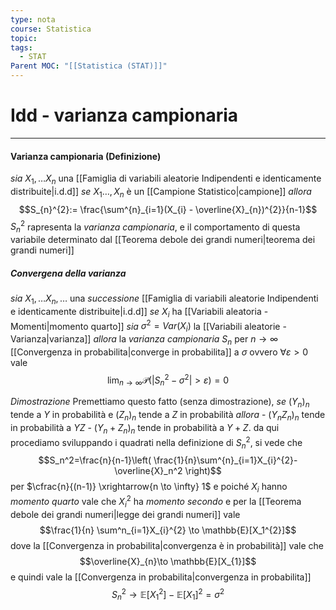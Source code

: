 ```yaml
---
type: nota
course: Statistica
topic: 
tags:
  - STAT
Parent MOC: "[[Statistica (STAT)]]"
---
```

# Idd - varianza campionaria
---
#### Varianza campionaria (Definizione)
_sia_ $X_{1},\dots X_{n}$ una [[Famiglia di variabili aleatorie Indipendenti e identicamente distribuite|i.d.d]] 
_se_ $X_{1}\dots ,X_{n}$ è un [[Campione Statistico|campione]] 
_allora_ $$S_{n}^{2}:= \frac{\sum^{n}_{i=1}(X_{i} - \overline{X}_{n})^{2}}{n-1}$$ $S_{n}^{2}$ rapresenta la _varianza campionaria_, e il comportamento di questa variabile determinato dal [[Teorema debole dei grandi numeri|teorema dei grandi numeri]]


##### Convergena della varianza
_sia_ $X_{1},\dots X_{n},\dots$ una _successione_ [[Famiglia di variabili aleatorie Indipendenti e identicamente distribuite|i.d.d]] 
_se_ $X_{i}$ ha [[Variabili aleatoria - Momenti|momento quarto]] 
_sia_ $\sigma^{2} = Var(X_{i})$ la [[Variabili aleatorie - Varianza|varianza]]
_allora_ la _varianza campionaria_ $S_n$ per $n \to \infty$ [[Convergenza in probabilita|converge in probabilita]] a $\sigma$ ovvero $\forall \varepsilon> 0$ vale $$\lim_{ n \to \infty }\mathcal{P}\left(\left|S_{n}^{2}-\sigma^{2}\right|>\varepsilon\right)=0 $$

_Dimostrazione_ 
	 Premettiamo questo fatto (senza dimostrazione), 
	_se_ $(Y_n)_n$ tende a $Y$ in probabilità e $(Z_n)_n$ tende a $Z$ in probabilità
	_allora_ 
		- $(Y_nZ_n)_n$ tende in probabilità a $YZ$
		- $(Y_n +Z_n)_n$ tende in probabilità a   $Y +Z$. 
	da qui procediamo sviluppando i quadrati nella definizione di $S^2_n$, si vede che $$S_n^2=\frac{n}{n-1}\left( \frac{1}{n}\sum^{n}_{i=1}X_{i}^{2}-\overline{X}_n^2 \right)$$ per $\cfrac{n}{(n-1)} \xrightarrow{n \to \infty} 1$ e poiché $X_{i}$ hanno _momento quarto_ vale che $X^2_i$ ha _momento secondo_
	e per la [[Teorema debole dei grandi numeri|legge dei grandi numeri]]  vale $$\frac{1}{n} \sum^n_{i=1}X_{i}^{2} \to \mathbb{E}[X_1^{2}]$$ dove la [[Convergenza in probabilita|convergenza è in probabilità]] 
	vale che $$\overline{X}_{n}\to \mathbb{E}[X_{1}]$$ e quindi vale la [[Convergenza in probabilita|convergenza in probabilita]]  $$S^2_n\to \mathbb{E}[X^2_1]- \mathbb{E}[X_1]^2=\sigma^{2}$$